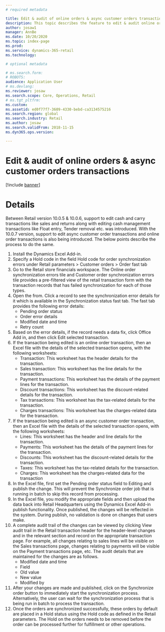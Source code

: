 ```yaml
---
# required metadata

title: Edit & audit of online orders & async customer orders transactions
description: This topic describes the feature to edit & audit online orders and async customer order transactions in Dynamics 365 Commerce.
author: josaw1
manager: AnnBe
ms.date: 10/20/2020
ms.topic: index-page
ms.prod: 
ms.service: dynamics-365-retail
ms.technology: 

# optional metadata

# ms.search.form: 
# ROBOTS: 
audience: Application User
# ms.devlang: 
ms.reviewer: josaw
ms.search.scope: Core, Operations, Retail
# ms.tgt_pltfrm: 
ms.custom: 
ms.assetid: ed0f77f7-3609-4330-bebd-ca3134575216
ms.search.region: global
ms.search.industry: Retail
ms.author: josaw
ms.search.validFrom: 2018-11-15
ms.dyn365.ops.version: 

---
```

# Edit & audit of online orders & async customer orders transactions

[!include [banner](includes/banner.md)]

# Details
Between Retail version 10.0.5 & 10.0.6, support to edit cash and carry transactions like sales and returns along with editing cash management transactions like Float entry, Tender removal etc. was introduced. With the 10.0.7 version, support to edit async customer order transactions and online order transactions is also being introduced. The below points describe the process to do the same.  
1.	Install the Dynamics Excel Add-in.
2.	Specify a Hold code in the field Hold code for order synchronization errors under Retail parameters > Customer orders > Order fast tab 
3.	Go to the Retail store financials workspace. The Online order synchronization errors tile and Customer order synchronization errors tile provides a pre-filtered view of the retail transaction form with the transaction records that has failed synchronization for each of those types. 
4.	Open the from. Click a record to see the synchronization error details for it which is available in the Synchronization status fast tab. The fast tab provides the following error details:
    - Pending order status
    - Order error details
    - Modified date and time
    - Retry count
5.	Based on the error details, if the record needs a data fix, click Office Add in, and then click Edit selected transaction. 
6.	If the transaction being edited is an online order transaction, then an Excel file with the details of the selected transaction opens, with the following worksheets:
    - Transaction: This worksheet has the header details for the transaction.
    - Sales transaction: This worksheet has the line details for the transaction.
    - Payment transactions: This worksheet has the details of the payment lines for the transaction.
    - Discount transactions: This worksheet has the discount-related details for the transaction.
    - Tax transactions: This worksheet has the tax-related details for the transaction.
    - Charges transactions: This worksheet has the charges-related data for the transaction.
7.	If the transaction being edited is an async customer order transaction, then an Excel file with the details of the selected transaction opens, with the following worksheets:
    - Lines: This worksheet has the header and line details for the transaction.
    - Payments: This worksheet has the details of the payment lines for the transaction.
    - Discounts: This worksheet has the discount-related details for the transaction.
    - Taxes: This worksheet has the tax-related details for the transaction.
    - Charges: This worksheet has the charges-related data for the transaction
8.	In the Excel file, first set the Pending order status field to Editing and publish the change. This will prevent the Synchronize order job that is running in batch to skip this record from processing. 
9.	In the Excel file, you modify the appropriate fields and then upload the data back into Retail Headquarters using the Dynamics Excel Add-in publish functionality. Once published, the changes will be reflected in the system. During publish, no validation is done on changes that users make.
10.	A complete audit trail of the changes can be viewed by clicking View audit trail in the Retail transaction header for the header-level changes and in the relevant section and record on the appropriate transaction page. For example, all changes relating to sales lines will be visible on the Sales transactions page, changes relating to payments will be visible on the Payment transactions page, etc. The audit details that are maintained for the changes are as follows.
    - Modified date and time
    - Field
    - Old value
    - New value
    - Modified by
11.	After your changes are made and published, click on the Synchronize order button to immediately start the synchronization process. Alternatively, the user can wait for the synchronization process that is being run in batch to process the transaction.
12.	 Once the orders are synchronized successfully, these orders by default are placed in a Hold status using the Hold code as defined in the Retail parameters. The Hold on the orders needs to be removed before the order can be processed further for fulfillment or other operations.  
